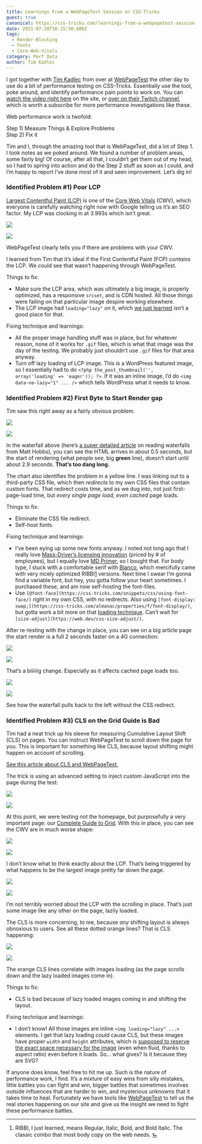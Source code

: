 ```yaml
---
title: Learnings From a WebPageTest Session on CSS-Tricks
guest: true
canonical: https://css-tricks.com/learnings-from-a-webpagetest-session-on-css-tricks/
date: 2021-07-28T16:15:50.606Z
tags:
  - Render-Blocking
  - Fonts
  - Core-Web-Vitals
category: Perf Data
author: Tim Kadlec
---
```

I got together with [Tim Kadlec](https://timkadlec.com/) from over at [WebPageTest](https://webpagetest.org/) the other day to use do a bit of performance testing on CSS-Tricks. Essentially use the tool, poke around, and identify performance pain points to work on. You can [watch the video right here](https://css-tricks.com/video-screencasts/207-performance-testing-css-tricks-with-webpagetest/) on the site, or [over on their Twitch channel](https://www.twitch.tv/videos/1092714799), which is worth a subscribe for more performance investigations like these.

Web performance work is twofold:

Step 1) Measure Things & Explore Problems  
Step 2) Fix it

Tim and I, through the amazing tool that is WebPageTest, did a lot of Step 1. I took notes as we poked around. We found a number of problem areas, some fairly big! Of course, after all that, I couldn’t get them out of my head, so I had to spring into action and do the Step 2 stuff as soon as I could, and I’m happy to report I’ve done most of it and seen improvement. Let’s dig in!

### [](#identified-problem-1-poor-lcp)Identified Problem #1) Poor LCP

[Largest Contentful Paint (LCP)](https://web.dev/lcp/) is one of the [Core Web Vitals](https://web.dev/vitals/) (CWV), which everyone is carefully watching right now with Google telling us it’s an SEO factor. My LCP was clocking in at 3.993s which isn’t great.

![](https://i0.wp.com/css-tricks.com/wp-content/uploads/2021/07/Screen-Shot-2021-07-27-at-7.26.12-AM.png?resize=630%2C229&ssl=1)

![](https://i0.wp.com/css-tricks.com/wp-content/uploads/2021/07/Screen-Shot-2021-07-27-at-7.26.12-AM.png?resize=630%2C229&ssl=1)

WebPageTest clearly tells you if there are problems with your CWV.

I learned from Tim that it’s ideal if the First Contentful Paint (FCP) _contains_ the LCP. We could see that wasn’t happening through WebPageTest.

Things to fix:

*   Make sure the LCP area, which was ultimately a big image, is properly optimized, has a responsive `srcset`, and is CDN hosted. All those things were failing on that particular image despire working elsewhere.
*   The LCP image had `loading="lazy"` on it, which [we just learned](https://web.dev/lcp-lazy-loading/) isn’t a good place for that.

Fixing technique and learnings:

*   All the proper image handling stuff was in place, but for whatever reason, none of it works for `.gif` files, which is what that image was the day of the testing. We probably just shouldn’t use `.gif` files for that area anyway.
*   Turn off lazy loading of LCP image. This is a WordPress featured image, so I essentially had to do `<?php the_post_thumbnail('', array('loading' => 'eager')); ?>`. If it was an inline image, I’d do `<img data-no-lazy="1" ... />` which tells WordPress what it needs to know.

### [](#identified-problem-2-first-byte-to-start-render-gap)Identified Problem #2) First Byte to Start Render gap

Tim saw this right away as a fairly obvious problem.

![](https://i1.wp.com/css-tricks.com/wp-content/uploads/2021/07/Screen-Shot-2021-07-27-at-6.56.17-AM.png?resize=667%2C302&ssl=1)

![](https://i1.wp.com/css-tricks.com/wp-content/uploads/2021/07/Screen-Shot-2021-07-27-at-6.56.17-AM.png?resize=667%2C302&ssl=1)

In the waterfall above (here’s [a super detailed article](https://nooshu.github.io/blog/2019/10/02/how-to-read-a-wpt-waterfall-chart/) on reading waterfalls from Matt Hobbs), you can see the HTML arrives in about 0.5 seconds, but the start of rendering (what people see, big **green** line), doesn’t start until about 2.9 seconds. **That’s too dang long.**

The chart also identifies the problem in a yellow line. I was linking out to a third-party CSS file, which then _redirects_ to my own CSS files that contain custom fonts. That redirect costs time, and as we dug into, not just first-page-load time, but _every single page load, even cached_ page loads.

Things to fix:

*   Eliminate the CSS file redirect.
*   Self-host fonts.

Fixing technique and learnings:

*   I’ve been eying up some new fonts anyway. I noted not long ago that I really love [Mass-Driver’s licensing innovation](https://mass-driver.com/licensing) (priced by # of employees), but I equally love [MD Primer](https://mass-driver.com/typefaces/md-primer), so I bought that. For body type, I stuck with a comfortable serif with [Blanco](https://www.fostertype.com/retail-type/blanco), which mercifully came with very nicely optimized RIBBI[1](#fn1) versions. Next time I swear I’m gonna find a variable font, but hey, you gotta follow your heart sometimes. I purchased these, and am now self-hosting the font-files.
*   Use `[@font-face](https://css-tricks.com/snippets/css/using-font-face/)` right in my own CSS, with no redirects. Also using `[font-display: swap;](https://css-tricks.com/almanac/properties/f/font-display/)`, but gotta work a bit more on that [loading technique](https://css-tricks.com/books/greatest-css-tricks/perfect-font-fallbacks/). Can’t wait for `[size-adjust](https://web.dev/css-size-adjust/)`.

After re-testing with the change in place, you can see on a big article page the start render is a full 2 seconds faster on a 4G connection:

![](https://i1.wp.com/css-tricks.com/wp-content/uploads/2021/07/Screen-Shot-2021-07-27-at-7.14.46-AM.png?resize=1024%2C264&ssl=1)

![](https://i1.wp.com/css-tricks.com/wp-content/uploads/2021/07/Screen-Shot-2021-07-27-at-7.14.46-AM.png?resize=1024%2C264&ssl=1)

That’s a biiiiiig change. Especially as it affects cached page loads too.

![](https://i1.wp.com/css-tricks.com/wp-content/uploads/2021/07/Screen-Shot-2021-07-27-at-7.16.53-AM.png?resize=2504%2C1710&ssl=1)

![](https://i2.wp.com/css-tricks.com/wp-content/uploads/2021/07/Screen-Shot-2021-07-27-at-7.16.56-AM.png?resize=2504%2C1710&ssl=1)

See how the waterfall pulls back to the left without the CSS redirect.

### [](#identified-problem-3-cls-on-the-grid-guide-is-bad)Identified Problem #3) CLS on the Grid Guide is Bad

Tim had a neat trick up his sleeve for measuring Cumulative Layout Shift (CLS) on pages. You can instruct WebPageTest to scroll down the page for you. This is important for something like CLS, because layout shifting might happen on account of scrolling.

[See this article about CLS and WebPageTest.](https://blog.webpagetest.org/posts/understanding-the-new-cumulative-layout-shift/)

The trick is using an advanced setting to inject custom JavaScript into the page during the test:

![](https://i0.wp.com/css-tricks.com/wp-content/uploads/2021/07/Screen-Shot-2021-07-27-at-8.24.40-AM.png?resize=2298%2C1234&ssl=1)

![](https://i0.wp.com/css-tricks.com/wp-content/uploads/2021/07/Screen-Shot-2021-07-27-at-8.24.40-AM.png?resize=2298%2C1234&ssl=1)

At this point, we were testing not the homepage, but purposefully a very important page: our [Complete Guide to Grid](https://css-tricks.com/snippets/css/complete-guide-grid/). With this in place, you can see the CWV are in much worse shape:

![](https://i0.wp.com/css-tricks.com/wp-content/uploads/2021/07/Screen-Shot-2021-07-27-at-9.24.16-AM.png?resize=2080%2C634&ssl=1)

![](https://i0.wp.com/css-tricks.com/wp-content/uploads/2021/07/Screen-Shot-2021-07-27-at-9.24.16-AM.png?resize=2080%2C634&ssl=1)

I don’t know what to think exactly about the LCP. That’s being triggered by what happens to be the largest image pretty far down the page.

![](https://i1.wp.com/css-tricks.com/wp-content/uploads/2021/07/Screen-Shot-2021-07-27-at-9.25.27-AM.png?resize=1838%2C864&ssl=1)

![](https://i1.wp.com/css-tricks.com/wp-content/uploads/2021/07/Screen-Shot-2021-07-27-at-9.25.27-AM.png?resize=1838%2C864&ssl=1)

I’m not terribly worried about the LCP with the scrolling in place. That’s just some image like any other on the page, lazily loaded.

The CLS is more concerning, to me, because _any_ shifting layout is always obnoxious to users. See all these dotted orange lines? That is CLS happening:

![](https://i2.wp.com/css-tricks.com/wp-content/uploads/2021/07/Screen-Shot-2021-07-27-at-9.27.19-AM.png?resize=949%2C1024&ssl=1)

![](https://i2.wp.com/css-tricks.com/wp-content/uploads/2021/07/Screen-Shot-2021-07-27-at-9.27.19-AM.png?resize=949%2C1024&ssl=1)

The orange CLS lines correlate with images loading (as the page scrolls down and the lazy loaded images come in).

Things to fix:

*   CLS is bad because of lazy loaded images coming in and shifting the layout.

Fixing technique and learnings:

*   I don’t know! All those images are inline `<img loading="lazy" ...>` elements. I get that lazy loading _could_ cause CLS, but these images have proper `width` and `height` attributes, which is [supposed to reserve the exact space necessary for the image](https://css-tricks.com/what-if-we-got-aspect-ratio-sized-images-by-doing-almost-nothing/) (even when fluid, thanks to aspect ratio) even before it loads. So… what gives? Is it because they are SVG?

If anyone does know, feel free to hit me up. Such is the nature of performance work, I find. It’s a mixture of easy wins from silly mistakes, little battles you can fight and win, bigger battles that sometimes involves outside influences that are harder to win, and mysterious unknowns that it takes time to heal. Fortunately we have tools like [WebPageTest](https://webpagetest.org/) to tell us the real stories happening on our site and give us the insight we need to fight these performance battles.

* * *

1.  RIBBI, I just learned, means Regular, Italic, Bold, and Bold Italic. The classic combo that most body copy on the web needs. [⮑](#fn1-back)